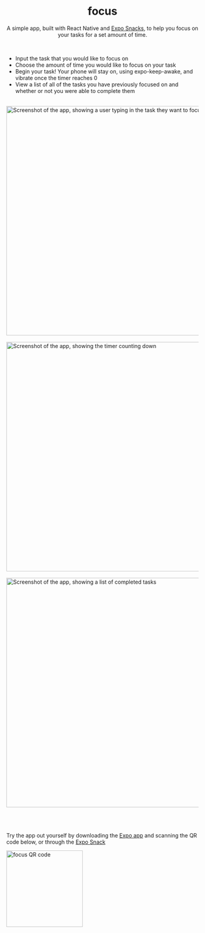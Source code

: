 <h1 align="center">
  focus
</h1>
<p align="center">
  A simple app, built with React Native and <a href="https://expo.io">Expo Snacks</a>, to help you focus on your tasks for a set amount of time.
</p>
<br/>
<ul>
  <li>Input the task that you would like to focus on</li>
  <li>Choose the amount of time you would like to focus on your task</li>
  <li>Begin your task! Your phone will stay on, using expo-keep-awake, and vibrate once the timer reaches 0</li>
  <li>View a list of all of the tasks you have previously focused on and whether or not you were able to complete them</li>
</ul>
<br/>
<div>
<img height="600" padding="20" alt="Screenshot of the app, showing a user typing in the task they want to focus on" src="https://user-images.githubusercontent.com/69114559/115062576-58b24980-9e9f-11eb-9e14-de1e12a1e407.png">&nbsp;&nbsp;<img height="600" alt="Screenshot of the app, showing the timer counting down" src="https://user-images.githubusercontent.com/69114559/115062599-5fd95780-9e9f-11eb-9aae-84908b1967a5.png">&nbsp;
<img height="600" alt="Screenshot of the app, showing a list of completed tasks" src="https://user-images.githubusercontent.com/69114559/115062606-61a31b00-9e9f-11eb-93cd-73828992d0ed.png">
</div>
<br/>
<br/>
<br/>
<p>
  Try the app out yourself by downloading the <a href="https://expo.io/client" target="_blank">Expo app</a> and scanning the QR code below, or through the <a href="https://snack.expo.io/@ayanagriffin/focus" target="_blank">Expo Snack</a>
  

</p>
<img src="https://user-images.githubusercontent.com/69114559/115063389-5b616e80-9ea0-11eb-9c90-7b14c5c9d578.png" alt="focus QR code" width="200"/>
